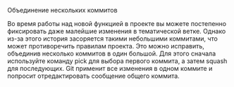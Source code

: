 Объединение нескольких коммитов

Во время работы над новой функцией в проекте вы можете постепенно фиксировать даже малейшие изменения в тематической ветке. Однако из-за этого история засоряется такими небольшими коммитами, что может противоречить правилам проекта. Это можно исправить, объединив несколько коммитов в один большой. Для этого сначала используйте команду pick для выбора первого коммита, а затем squash для последующих. Git применит все изменения в одном коммите и попросит отредактировать сообщение общего коммита.